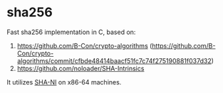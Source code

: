 # sha256
Fast sha256 implementation in C, based on:
1. https://github.com/B-Con/crypto-algorithms (https://github.com/B-Con/crypto-algorithms/commit/cfbde48414baacf51fc7c74f275190881f037d32)
2. https://github.com/noloader/SHA-Intrinsics

It utilizes [SHA-NI](https://en.wikipedia.org/wiki/Intel_SHA_extensions) on x86-64 machines.
